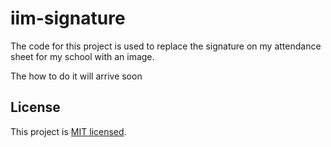 # iim-signature

The code for this project is used to replace the signature on my attendance sheet for my school with an image.

The how to do it will arrive soon

## License

This project is [MIT licensed](LICENSE).

